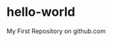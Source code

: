 # hello-world
My First Repository on github.com
    <script>
My skills are:
HTML, HTML5
CSS, CSS3
CSS Preprocessors: SASS (Scout), LESS (WinLess)
CSS Frameworks: Bootstrap 3, Bootstrap 4, Foundation
Responsive Web Design: @media queries
JavaScript, jQuery, AJAX, AngularJS
Server Side: PHP, MySQL
PHP Frameworks: Laravel, CakePHP, Yii2, Symfony, Codeigniter, Zend, Slim, Nette, PHPixie, FuelPHP
Wordpress
XAMPP, WAMPP, MAMP
API - Youtube, Google maps, Facebook, twitter
Python: Beginner
Object Oriented Programming
Algorithm Scripting
Version Control: Git, Github, Markdown
Font-Awesome, Lightbox
Photoshop
Web performance: Critical Rendering path, JavaScript Minification, Image optimization
Browser Development Tools
Building And Automation: Gulp, Bower
